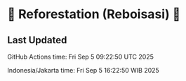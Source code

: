 
# 🌳 Reforestation (Reboisasi) 🌲

## Last Updated

GitHub Actions time: Fri Sep  5 09:22:50 UTC 2025

Indonesia/Jakarta time: Fri Sep  5 16:22:50 WIB 2025
